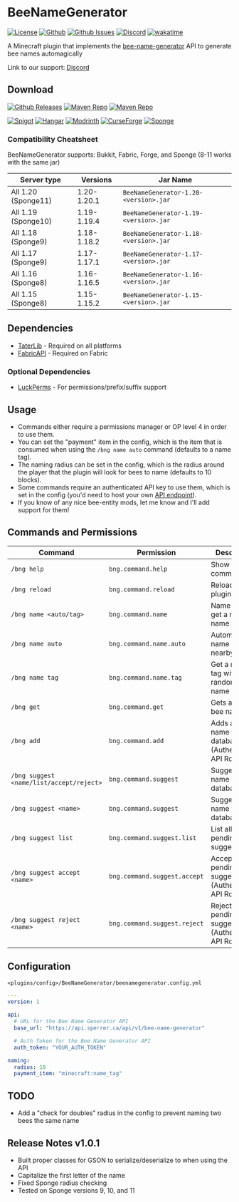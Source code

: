 # BeeNameGenerator

[![License](https://img.shields.io/github/license/p0t4t0sandwich/BeeNameGeneratorPlugin?color=blue)](https://img.shields.io/github/downloads/p0t4t0sandwich/BeeNameGeneratorPlugin/LICENSE)
[![Github](https://img.shields.io/github/stars/p0t4t0sandwich/BeeNameGeneratorPlugin)](https://github.com/p0t4t0sandwich/BeeNameGeneratorPlugin)
[![Github Issues](https://img.shields.io/github/issues/p0t4t0sandwich/BeeNameGeneratorPlugin?label=Issues)](https://github.com/p0t4t0sandwich/BeeNameGeneratorPlugin/issues)
[![Discord](https://img.shields.io/discord/1067482396246683708?color=7289da&logo=discord&logoColor=white)](https://discord.neuralnexus.dev)
[![wakatime](https://wakatime.com/badge/user/fc67ce74-ca69-40a4-912f-61b26dbe3068/project/0f240003-7202-4e04-810e-e83bb007db81.svg)](https://wakatime.com/badge/user/fc67ce74-ca69-40a4-912f-61b26dbe3068/project/0f240003-7202-4e04-810e-e83bb007db81)

A Minecraft plugin that implements the [bee-name-generator](https://github.com/p0t4t0sandwich/bee-name-generator) API to generate bee names automagically

Link to our support: [Discord](https://discord.neuralnexus.dev)

## Download

[![Github Releases](https://img.shields.io/github/downloads/p0t4t0sandwich/BeeNameGeneratorPlugin/total?label=Github&logo=github&color=181717)](https://github.com/p0t4t0sandwich/BeeNameGeneratorPlugin/releases)
[![Maven Repo](https://img.shields.io/maven-metadata/v?label=Release&metadataUrl=https%3A%2F%2Fmaven.neuralnexus.dev%2Freleases%2Fdev%2Fneuralnexus%2FBeeNameGenerator%2Fmaven-metadata.xml)](https://maven.neuralnexus.dev/#/releases/dev/neuralnexus/BeeNameGenerator)
[![Maven Repo](https://img.shields.io/maven-metadata/v?label=Snapshot&metadataUrl=https%3A%2F%2Fmaven.neuralnexus.dev%2Fsnapshots%2Fdev%2Fneuralnexus%2FBeeNameGenerator%2Fmaven-metadata.xml)](https://maven.neuralnexus.dev/#/snapshots/dev/neuralnexus/BeeNameGenerator)

[![Spigot](https://img.shields.io/spiget/downloads/112100?label=Spigot&logo=spigotmc&color=ED8106)](https://www.spigotmc.org/resources/beenamegenerator.112100/)
[![Hangar](https://img.shields.io/badge/Hangar-download-blue)](https://hangar.papermc.io/p0t4t0sandwich/BeeNameGenerator)
[![Modrinth](https://img.shields.io/modrinth/dt/beenamegenerator?label=Modrinth&logo=modrinth&color=00AF5C)](https://modrinth.com/mod/beenamegenerator)
[![CurseForge](https://img.shields.io/curseforge/dt/903965?label=CurseForge&logo=curseforge&color=F16436)](https://www.curseforge.com/minecraft/mc-mods/beenamegenerator)
[![Sponge](https://img.shields.io/ore/dt/beenamegenerator?label=Sponge&logo=https%3A%2F%2Fspongepowered.org%2Ffavicon.ico&color=F7CF0D)](https://ore.spongepowered.org/p0t4t0sandwich/BeeNameGenerator)

### Compatibility Cheatsheet

BeeNameGenerator supports: Bukkit, Fabric, Forge, and Sponge (8-11 works with the same jar)

| Server type         | Versions    | Jar Name                              |
|---------------------|-------------|---------------------------------------|
| All 1.20 (Sponge11) | 1.20-1.20.1 | `BeeNameGenerator-1.20-<version>.jar` |
| All 1.19 (Sponge10) | 1.19-1.19.4 | `BeeNameGenerator-1.19-<version>.jar` |
| All 1.18 (Sponge9)  | 1.18-1.18.2 | `BeeNameGenerator-1.18-<version>.jar` |
| All 1.17 (Sponge9)  | 1.17-1.17.1 | `BeeNameGenerator-1.17-<version>.jar` |
| All 1.16 (Sponge8)  | 1.16-1.16.5 | `BeeNameGenerator-1.16-<version>.jar` |
| All 1.15 (Sponge8)  | 1.15-1.15.2 | `BeeNameGenerator-1.15-<version>.jar` |

## Dependencies

- [TaterLib](https://github.com/p0t4t0sandwich/TaterLib) - Required on all platforms
- [FabricAPI](https://modrinth.com/mod/fabric-api) - Required on Fabric

### Optional Dependencies

- [LuckPerms](https://luckperms.net/) - For permissions/prefix/suffix support

## Usage

- Commands either require a permissions manager or OP level 4 in order to use them.
- You can set the "payment" item in the config, which is the item that is consumed when using the `/bng name auto` command (defaults to a name tag).
- The naming radius can be set in the config, which is the radius around the player that the plugin will look for bees to name (defaults to 10 blocks).
- Some commands require an authenticated API key to use them, which is set in the config (you'd need to host your own [API endpoint](https://github.com/p0t4t0sandwich/bee-name-generator)).
- If you know of any nice bee-entity mods, let me know and I'll add support for them!

## Commands and Permissions

| Command                                  | Permission                   | Description                                               |
|------------------------------------------|------------------------------|-----------------------------------------------------------|
| `/bng help`                              | `bng.command.help`           | Show help for commands                                    |
| `/bng reload`                            | `bng.command.reload`         | Reload the plugin                                         |
| `/bng name <auto/tag>`                   | `bng.command.name`           | Name a bee or get a named name tag                        |
| `/bng name auto`                         | `bng.command.name.auto`      | Automatically name a nearby bee                           |
| `/bng name tag`                          | `bng.command.name.tag`       | Get a name tag with a random bee name                     |
| `/bng get`                               | `bng.command.get`            | Gets a random bee name                                    |
| `/bng add`                               | `bng.command.add`            | Adds a bee name to the database (Authenticated API Route) |
| `/bng suggest <name/list/accept/reject>` | `bng.command.suggest`        | Suggest a name to the database                            |
| `/bng suggest <name>`                    | `bng.command.suggest`        | Suggest a name to the database                            |
| `/bng suggest list`                      | `bng.command.suggest.list`   | List all pending suggestions                              |
| `/bng suggest accept <name>`             | `bng.command.suggest.accept` | Accept a pending suggestion (Authenticated API Route)     |
| `/bng suggest reject <name>`             | `bng.command.suggest.reject` | Reject a pending suggestion (Authenticated API Route)     |

## Configuration

`<plugins/config>/BeeNameGenerator/beenamegenerator.config.yml`

```yaml
---
version: 1

api:
  # URL for the Bee Name Generator API
  base_url: "https://api.sperrer.ca/api/v1/bee-name-generator"

  # Auth Token for the Bee Name Generator API
  auth_token: "YOUR_AUTH_TOKEN"

naming:
  radius: 10
  payment_item: "minecraft:name_tag"
```

## TODO

- Add a "check for doubles" radius in the config to prevent naming two bees the same name

## Release Notes v1.0.1

- Built proper classes for GSON to serialize/deserialize to when using the API
- Capitalize the first letter of the name
- Fixed Sponge radius checking
- Tested on Sponge versions 9, 10, and 11
